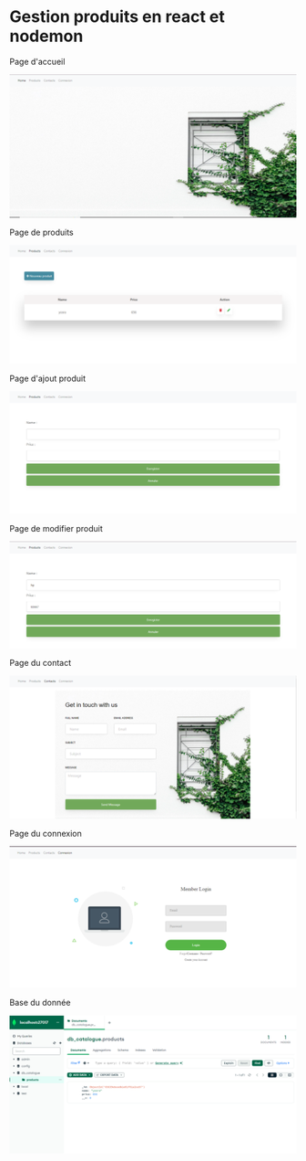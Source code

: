 <h1>Gestion produits en react et nodemon</h1>
<p>Page d'accueil </p>
<img src="./captures/home.png">
<br/>
<p>Page de produits</p>
<img src="./captures/produits.png">
<p>Page d'ajout produit</p>
<img src="./captures/addproduct.png">
<p>Page de modifier produit</p>
<img src="./captures/modifier.png">
<p>Page du contact</p>
<img src="./captures/contact.png">
<p>Page du connexion</p>
<img src="./captures/connexion.png">
<p>Base du donnée</p>
<img src="./captures/db.png">